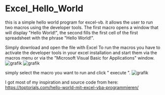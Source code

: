 # Excel_Hello_World

this is a simple hello world program for excel-vb. it allows the user to run two macros using the developer tools.
The first macro opens a window that will display "Hello World!", the second fills the first cell of the first spreadsheet with the phrase "Hello World!".


Simply download and open the file with Excel
To run the macros you have to activate the developer tools in your excel installation and start them via the macros menu or via the "Microsoft Visual Basic for Applications" window.
![grafik](https://user-images.githubusercontent.com/71324548/144755241-3ceceb22-acc4-403e-a059-b299b1a9d724.png)
![grafik](https://user-images.githubusercontent.com/71324548/144755277-c042976d-28b2-430a-992f-f3a3575f92ba.png)

simply select the macro you want to run and click " execute ".
![grafik](https://user-images.githubusercontent.com/71324548/144755298-50e33d09-fbf8-473b-96da-d67facd3596a.png)

I got most of my inspiration and source code from here: https://toptorials.com/hello-world-mit-excel-vba-programmieren/
